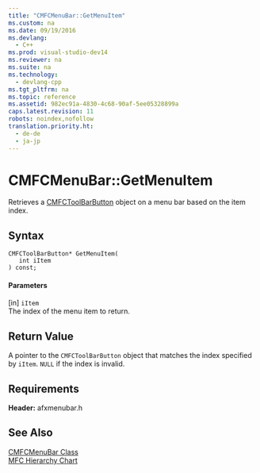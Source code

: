 ```yaml
---
title: "CMFCMenuBar::GetMenuItem"
ms.custom: na
ms.date: 09/19/2016
ms.devlang: 
  - C++
ms.prod: visual-studio-dev14
ms.reviewer: na
ms.suite: na
ms.technology: 
  - devlang-cpp
ms.tgt_pltfrm: na
ms.topic: reference
ms.assetid: 982ec91a-4830-4c68-90af-5ee05328899a
caps.latest.revision: 11
robots: noindex,nofollow
translation.priority.ht: 
  - de-de
  - ja-jp
---
```

# CMFCMenuBar::GetMenuItem
Retrieves a [CMFCToolBarButton](../vs140/CMFCToolBarButton-Class.md) object on a menu bar based on the item index.  
  
## Syntax  
  
```  
CMFCToolBarButton* GetMenuItem(  
   int iItem  
) const;  
```  
  
#### Parameters  
 [in] `iItem`  
 The index of the menu item to return.  
  
## Return Value  
 A pointer to the `CMFCToolBarButton` object that matches the index specified by `iItem`. `NULL` if the index is invalid.  
  
## Requirements  
 **Header:** afxmenubar.h  
  
## See Also  
 [CMFCMenuBar Class](../vs140/CMFCMenuBar-Class.md)   
 [MFC Hierarchy Chart](../vs140/Hierarchy-Chart.md)
